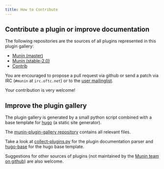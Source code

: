 ```yaml
---
title: How to Contribute
---
```


## Contribute a plugin or improve documentation

The following repositories are the sources of all plugins represented in this plugin gallery:

* [Munin (master)](https://github.com/munin-monitoring/munin/tree/master)
* [Munin (stable-2.0)](https://github.com/munin-monitoring/munin/tree/stable-2.0)
* [Contrib](https://github.com/munin-monitoring/contrib/)

You are encouraged to propose a pull request via github or send a patch via IRC (`#munin` at
`irc.oftc.net`) or to the [user mailinglist](mailto:munin-users@lists.sourceforge.net).

Your contribution is very welcome!


## Improve the plugin gallery

The plugin gallery is generated by a small python script combined with a base template for
[hugo](https://gohugo.io/) (a static site generator).

The [munin-plugin-gallery repository](https://github.com/munin-monitoring/munin-plugin-gallery)
contains all relevant files.

Take a look at [collect-plugins.py](https://github.com/munin-monitoring/munin-plugin-gallery/blob/master/collect-plugins.py)
for the plugin documentation parser and [hugo-base](https://github.com/munin-monitoring/munin-plugin-gallery/tree/master/hugo-base)
for the hugo base template.

Suggestions for other sources of plugins (not maintained by the
[Munin team on github](https://github.com/munin-monitoring)) are also welcome.
